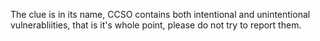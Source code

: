 The clue is in its name, CCSO contains both intentional and unintentional vulnerabliities, that is it's whole point, please do not try to report them.

